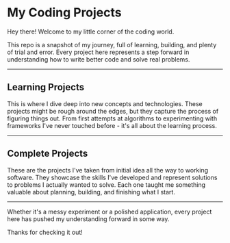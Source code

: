 # My Coding Projects

Hey there! Welcome to my little corner of the coding world.

This repo is a snapshot of my journey, full of learning, building, and plenty of trial and error. Every project here represents a step forward in understanding how to write better code and solve real problems.

---

## Learning Projects

This is where I dive deep into new concepts and technologies. These projects might be rough around the edges, but they capture the process of figuring things out. From first attempts at algorithms to experimenting with frameworks I've never touched before - it's all about the learning process.

---

## Complete Projects  

These are the projects I've taken from initial idea all the way to working software. They showcase the skills I've developed and represent solutions to problems I actually wanted to solve. Each one taught me something valuable about planning, building, and finishing what I start.

---

Whether it's a messy experiment or a polished application, every project here has pushed my understanding forward in some way.

Thanks for checking it out!
